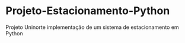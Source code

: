 # Projeto-Estacionamento-Python
Projeto Uninorte implementação de um sistema de estacionamento em Python
